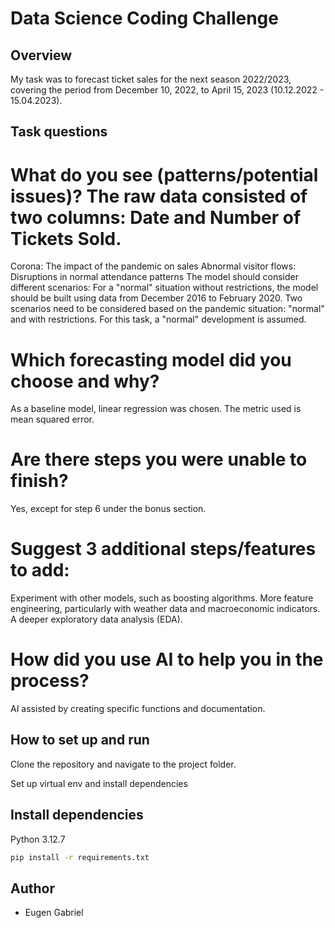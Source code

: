 # Data Science Coding Challenge

## Overview
My task was to forecast ticket sales for the next season 2022/2023, covering the period from December 10, 2022, to April 15, 2023 (10.12.2022 - 15.04.2023).

## Task questions

# What do you see (patterns/potential issues)? The raw data consisted of two columns: Date and Number of Tickets Sold.

Corona: The impact of the pandemic on sales
Abnormal visitor flows: Disruptions in normal attendance patterns
The model should consider different scenarios:
For a "normal" situation without restrictions, the model should be built using data from December 2016 to February 2020.
Two scenarios need to be considered based on the pandemic situation: "normal" and with restrictions.
For this task, a "normal" development is assumed.
# Which forecasting model did you choose and why?
As a baseline model, linear regression was chosen. The metric used is mean squared error.

# Are there steps you were unable to finish? 
Yes, except for step 6 under the bonus section.

# Suggest 3 additional steps/features to add:

Experiment with other models, such as boosting algorithms.
More feature engineering, particularly with weather data and macroeconomic indicators.
A deeper exploratory data analysis (EDA).

# How did you use AI to help you in the process? 
AI assisted by creating specific functions and documentation.

## How to set up and run

Clone the repository and navigate to the project folder.

Set up virtual env and install dependencies


## Install dependencies
Python 3.12.7
```bash
pip install -r requirements.txt
```


## Author
- Eugen Gabriel